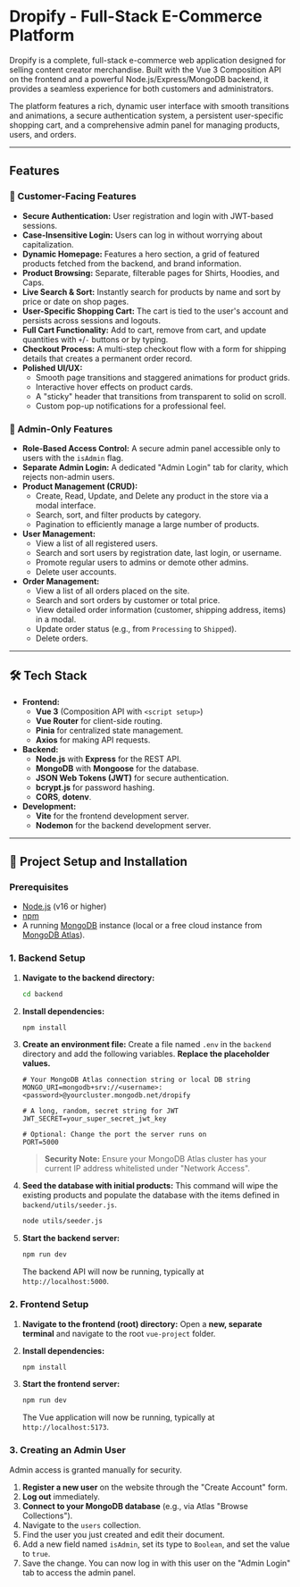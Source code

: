 # Dropify - Full-Stack E-Commerce Platform
Dropify is a complete, full-stack e-commerce web application designed for selling content creator merchandise. Built with the Vue 3 Composition API on the frontend and a powerful Node.js/Express/MongoDB backend, it provides a seamless experience for both customers and administrators.

The platform features a rich, dynamic user interface with smooth transitions and animations, a secure authentication system, a persistent user-specific shopping cart, and a comprehensive admin panel for managing products, users, and orders.

---

## Features

### 👤 Customer-Facing Features
- **Secure Authentication:** User registration and login with JWT-based sessions.
- **Case-Insensitive Login:** Users can log in without worrying about capitalization.
- **Dynamic Homepage:** Features a hero section, a grid of featured products fetched from the backend, and brand information.
- **Product Browsing:** Separate, filterable pages for Shirts, Hoodies, and Caps.
- **Live Search & Sort:** Instantly search for products by name and sort by price or date on shop pages.
- **User-Specific Shopping Cart:** The cart is tied to the user's account and persists across sessions and logouts.
- **Full Cart Functionality:** Add to cart, remove from cart, and update quantities with `+`/`-` buttons or by typing.
- **Checkout Process:** A multi-step checkout flow with a form for shipping details that creates a permanent order record.
- **Polished UI/UX:**
    - Smooth page transitions and staggered animations for product grids.
    - Interactive hover effects on product cards.
    - A "sticky" header that transitions from transparent to solid on scroll.
    - Custom pop-up notifications for a professional feel.

### 👑 Admin-Only Features
- **Role-Based Access Control:** A secure admin panel accessible only to users with the `isAdmin` flag.
- **Separate Admin Login:** A dedicated "Admin Login" tab for clarity, which rejects non-admin users.
- **Product Management (CRUD):**
    - Create, Read, Update, and Delete any product in the store via a modal interface.
    - Search, sort, and filter products by category.
    - Pagination to efficiently manage a large number of products.
- **User Management:**
    - View a list of all registered users.
    - Search and sort users by registration date, last login, or username.
    - Promote regular users to admins or demote other admins.
    - Delete user accounts.
- **Order Management:**
    - View a list of all orders placed on the site.
    - Search and sort orders by customer or total price.
    - View detailed order information (customer, shipping address, items) in a modal.
    - Update order status (e.g., from `Processing` to `Shipped`).
    - Delete orders.

---

## 🛠 Tech Stack

- **Frontend:**
  - **Vue 3** (Composition API with `<script setup>`)
  - **Vue Router** for client-side routing.
  - **Pinia** for centralized state management.
  - **Axios** for making API requests.
- **Backend:**
  - **Node.js** with **Express** for the REST API.
  - **MongoDB** with **Mongoose** for the database.
  - **JSON Web Tokens (JWT)** for secure authentication.
  - **bcrypt.js** for password hashing.
  - **CORS**, **dotenv**.
- **Development:**
  - **Vite** for the frontend development server.
  - **Nodemon** for the backend development server.

---

## 🚀 Project Setup and Installation

### Prerequisites
- [Node.js](https://nodejs.org/) (v16 or higher)
- [npm](https://www.npmjs.com/)
- A running [MongoDB](https://www.mongodb.com/) instance (local or a free cloud instance from [MongoDB Atlas](https://www.mongodb.com/cloud/atlas)).

### 1. Backend Setup

1.  **Navigate to the backend directory:**
    ```bash
    cd backend
    ```

2.  **Install dependencies:**
    ```bash
    npm install
    ```

3.  **Create an environment file:**
    Create a file named `.env` in the `backend` directory and add the following variables. **Replace the placeholder values.**

    ```
    # Your MongoDB Atlas connection string or local DB string
    MONGO_URI=mongodb+srv://<username>:<password>@yourcluster.mongodb.net/dropify

    # A long, random, secret string for JWT
    JWT_SECRET=your_super_secret_jwt_key

    # Optional: Change the port the server runs on
    PORT=5000
    ```
    > **Security Note:** Ensure your MongoDB Atlas cluster has your current IP address whitelisted under "Network Access".

4.  **Seed the database with initial products:**
    This command will wipe the existing products and populate the database with the items defined in `backend/utils/seeder.js`.
    ```bash
    node utils/seeder.js
    ```

5.  **Start the backend server:**
    ```bash
    npm run dev
    ```
    The backend API will now be running, typically at `http://localhost:5000`.

### 2. Frontend Setup

1.  **Navigate to the frontend (root) directory:**
    Open a **new, separate terminal** and navigate to the root `vue-project` folder.

2.  **Install dependencies:**
    ```bash
    npm install
    ```

3.  **Start the frontend server:**
    ```bash
    npm run dev
    ```
    The Vue application will now be running, typically at `http://localhost:5173`.

### 3. Creating an Admin User

Admin access is granted manually for security.
1.  **Register a new user** on the website through the "Create Account" form.
2.  **Log out** immediately.
3.  **Connect to your MongoDB database** (e.g., via Atlas "Browse Collections").
4.  Navigate to the `users` collection.
5.  Find the user you just created and edit their document.
6.  Add a new field named `isAdmin`, set its type to `Boolean`, and set the value to `true`.
7.  Save the change. You can now log in with this user on the "Admin Login" tab to access the admin panel.